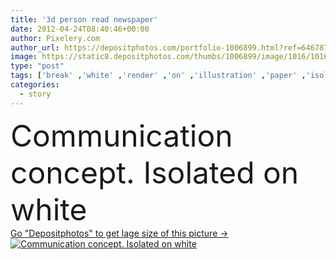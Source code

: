 ```yaml
---
title: '3d person read newspaper'
date: 2012-04-24T08:40:46+00:00
author: Pixelery.com
author_url: https://depositphotos.com/portfolio-1006899.html?ref=64678756
image: https://static8.depositphotos.com/thumbs/1006899/image/1016/10160146/api_thumb_450.jpg?forcejpeg=true
type: "post"
tags: ['break' ,'white' ,'render' ,'on' ,'illustration' ,'paper' ,'isolated' ,'event' ,'person' ,'sign' ,'people' ,'man' ,'3d' ,'character' ,'symbol' ,'concept' ,'idea' ,'icon' ,'relax' ,'newspaper' ,'news' ,'message' ,'text' ,'woman' ,'communication' ,'global' ,'manager' ,'document' ,'Wisdom' ,'read' ,'education' ,'world' ,'finance' ,'page' ,'recreation' ,'front' ,'clever' ,'national' ,'urgent' ,'daily' ,'write' ,'story' ,'international' ,'politics' ,'important' ,'pictogram' ,'fact' ,'periodic' ,'headline' ,'article' ]
categories: 
  - story
---
```

<div aling="center">
            <font size="60"> Communication concept. Isolated on white</font>   
</div>
<div>
    <a href='https://static8.depositphotos.com/thumbs/1006899/image/1016/10160146/api_thumb_450.jpg?forcejpeg=true?ref=64678756' target=_blank > Go "Depositphotos" to get lage size of this picture ->
        <img href='https://static8.depositphotos.com/thumbs/1006899/image/1016/10160146/api_thumb_450.jpg?forcejpeg=true?ref=64678756' src='https://static8.depositphotos.com/1006899/1016/i/950/depositphotos_10160146-stock-photo-3d-person-read-newspaper.jpg?forcejpeg=true' alt='Communication concept. Isolated on white' >
    </a>
</div>

